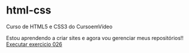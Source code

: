 # html-css
 Curso de HTML5 e CSS3 do CursoemVídeo

Estou aprendendo a criar sites e agora vou gerenciar meus repositórios!! 
<a href="https://feemdeus0310.github.io/html-css/exercicios/ex026/mq004/index.html" target= '_blank'>Executar exercicio 026</a>